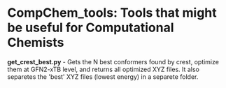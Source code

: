 # CompChem_tools: Tools that might be useful for Computational Chemists

**get_crest_best.py** - Gets the N best conformers found by crest, optimize them at GFN2-xTB level, and returns all optimized XYZ files. It also separetes the 'best' XYZ files (lowest energy) in a separete folder.
